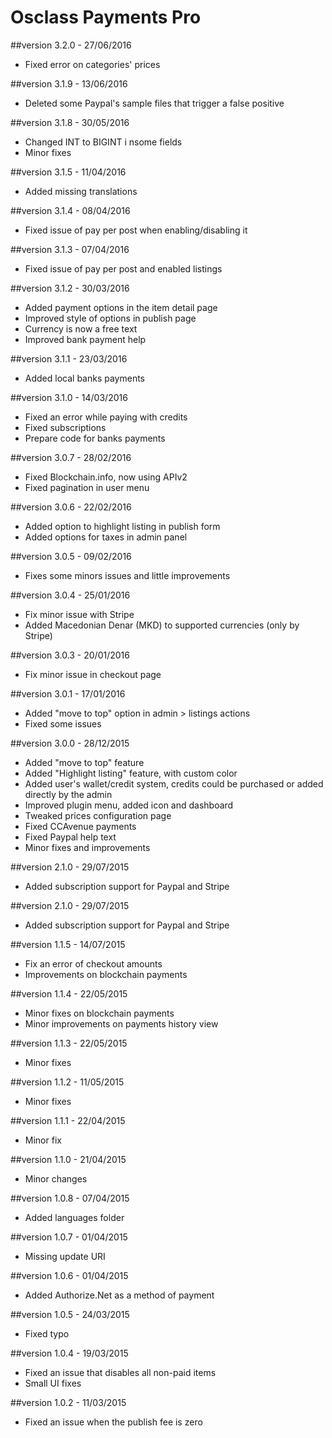 Osclass Payments Pro
====================

##version 3.2.0 - 27/06/2016

* Fixed error on categories' prices

##version 3.1.9 - 13/06/2016

* Deleted some Paypal's sample files that trigger a false positive

##version 3.1.8 - 30/05/2016

* Changed INT to BIGINT i nsome fields
* Minor fixes

##version 3.1.5 - 11/04/2016

* Added missing translations

##version 3.1.4 - 08/04/2016

* Fixed issue of pay per post when enabling/disabling it

##version 3.1.3 - 07/04/2016

* Fixed issue of pay per post and enabled listings

##version 3.1.2 - 30/03/2016

* Added payment options in the item detail page
* Improved style of options in publish page
* Currency is now a free text
* Improved bank payment help

##version 3.1.1 - 23/03/2016

* Added local banks payments

##version 3.1.0 - 14/03/2016

* Fixed an error while paying with credits
* Fixed subscriptions
* Prepare code for banks payments

##version 3.0.7 - 28/02/2016

* Fixed Blockchain.info, now using APIv2
* Fixed pagination in user menu

##version 3.0.6 - 22/02/2016

* Added option to highlight listing in publish form
* Added options for taxes in admin panel

##version 3.0.5 - 09/02/2016

* Fixes some minors issues and little improvements

##version 3.0.4 - 25/01/2016

* Fix minor issue with Stripe
* Added Macedonian Denar (MKD) to supported currencies (only by Stripe)

##version 3.0.3 - 20/01/2016

* Fix minor issue in checkout page

##version 3.0.1 - 17/01/2016

* Added "move to top" option in admin > listings actions
* Fixed some issues

##version 3.0.0 - 28/12/2015

* Added "move to top" feature
* Added "Highlight listing" feature, with custom color
* Added user's wallet/credit system, credits could be purchased or added directly by the admin
* Improved plugin menu, added icon and dashboard
* Tweaked prices configuration page
* Fixed CCAvenue payments
* Fixed Paypal help text
* Minor fixes and improvements


##version 2.1.0 - 29/07/2015

* Added subscription support for Paypal and Stripe

##version 2.1.0 - 29/07/2015

* Added subscription support for Paypal and Stripe

##version 1.1.5 - 14/07/2015

* Fix an error of checkout amounts
* Improvements on blockchain payments

##version 1.1.4 - 22/05/2015

* Minor fixes on blockchain payments
* Minor improvements on payments history view

##version 1.1.3 - 22/05/2015

* Minor fixes

##version 1.1.2 - 11/05/2015
             
* Minor fixes

##version 1.1.1 - 22/04/2015

* Minor fix

##version 1.1.0 - 21/04/2015

* Minor changes

##version 1.0.8 - 07/04/2015

* Added languages folder

##version 1.0.7 - 01/04/2015

* Missing update URI

##version 1.0.6 - 01/04/2015

* Added Authorize.Net as a method of payment

##version 1.0.5 - 24/03/2015

* Fixed typo

##version 1.0.4 - 19/03/2015

* Fixed an issue that disables all non-paid items
* Small UI fixes

##version 1.0.2 - 11/03/2015

* Fixed an issue when the publish fee is zero
